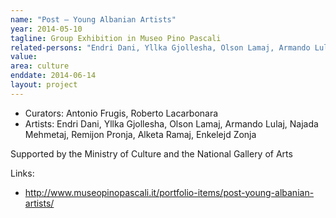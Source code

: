 ```yaml
---
name: "Post – Young Albanian Artists"
year: 2014-05-10
tagline: Group Exhibition in Museo Pino Pascali
related-persons: "Endri Dani, Yllka Gjollesha, Olson Lamaj, Armando Lulaj, Najada Mehmetaj, Remijon Pronja, Alketa Ramaj, Enkelejd Zonja, Antonio Frugis, Roberto Lacarbonara, Artan Shabani, Mirela Kumbaro"
value:
area: culture
enddate: 2014-06-14
layout: project
---
```

* Curators: Antonio Frugis, Roberto Lacarbonara
* Artists: Endri Dani, Yllka Gjollesha, Olson Lamaj, Armando Lulaj, Najada Mehmetaj, Remijon Pronja, Alketa Ramaj, Enkelejd Zonja

Supported by the Ministry of Culture and the National Gallery of Arts


Links:
* <http://www.museopinopascali.it/portfolio-items/post-young-albanian-artists/>
